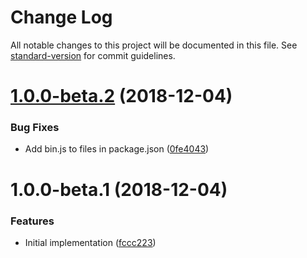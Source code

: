 # Change Log

All notable changes to this project will be documented in this file. See [standard-version](https://github.com/conventional-changelog/standard-version) for commit guidelines.

<a name="1.0.0-beta.2"></a>
# [1.0.0-beta.2](https://github.com/relekang/uptimerobot-cli/compare/v1.0.0-beta.1...v1.0.0-beta.2) (2018-12-04)


### Bug Fixes

* Add bin.js to files in package.json ([0fe4043](https://github.com/relekang/uptimerobot-cli/commit/0fe4043))



<a name="1.0.0-beta.1"></a>
# 1.0.0-beta.1 (2018-12-04)


### Features

* Initial implementation ([fccc223](https://github.com/relekang/uptimerobot-cli/commit/fccc223))
